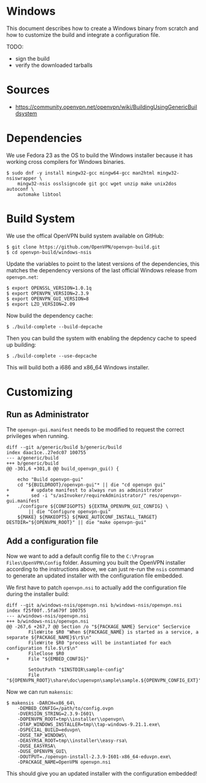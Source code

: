 # Windows

This document describes how to create a Windows binary from scratch and how
to customize the build and integrate a configuration file.

TODO:
- sign the build
- verify the downloaded tarballs

# Sources

- https://community.openvpn.net/openvpn/wiki/BuildingUsingGenericBuildsystem

# Dependencies

We use Fedora 23 as the OS to build the Windows installer because it has 
working cross compilers for Windows binaries.

    $ sudo dnf -y install mingw32-gcc mingw64-gcc man2html mingw32-nsiswrapper \
        mingw32-nsis osslsigncode git gcc wget unzip make unix2dos autoconf \
        automake libtool    

# Build System

We use the offical OpenVPN build system available on GitHub:

    $ git clone https://github.com/OpenVPN/openvpn-build.git
    $ cd openvpn-build/windows-nsis

Update the variables to point to the latest versions of the dependencies, this
matches the dependency versions of the last official Windows release from 
`openvpn.net`:

    $ export OPENSSL_VERSION=1.0.1q
    $ export OPENVPN_VERSION=2.3.9
    $ export OPENVPN_GUI_VERSION=8 
    $ export LZO_VERSION=2.09

Now build the dependency cache:

    $ ./build-complete --build-depcache

Then you can build the system with enabling the depdency cache to speed up
building:

    $ ./build-complete --use-depcache

This will build both a i686 and x86_64 Windows installer.

# Customizing

## Run as Administrator

The `openvpn-gui.manifest` needs to be modified to request the correct 
privileges when running.

    diff --git a/generic/build b/generic/build
    index daac1ce..27edc07 100755
    --- a/generic/build
    +++ b/generic/build
    @@ -301,6 +301,8 @@ build_openvpn_gui() {
     
     	echo "Build openvpn-gui"
     	cd "${BUILDROOT}/openvpn-gui"* || die "cd openvpn gui"
    +        # update manifest to always run as administrator
    +        sed -i "s/asInvoker/requireAdministrator/" res/openvpn-gui.manifest 
     	./configure ${CONFIGOPTS} ${EXTRA_OPENVPN_GUI_CONFIG} \
     		|| die "Configure openvpn-gui"
     	${MAKE} ${MAKEOPTS} ${MAKE_AUTOCONF_INSTALL_TARGET} DESTDIR="${OPENVPN_ROOT}" || die "make openvpn-gui"

## Add a configuration file

Now we want to add a default config file to the 
`C:\Program Files\OpenVPN\Config` folder. Assuming you built the OpenVPN 
installer according to the instructions above, we can just re-run the `nsis` 
command to generate an updated installer with the configuration file 
embedded.

We first have to patch `openvpn.nsi` to actually add the configuration file 
during the installer build:

    diff --git a/windows-nsis/openvpn.nsi b/windows-nsis/openvpn.nsi
    index f25f00f..5fa679f 100755
    --- a/windows-nsis/openvpn.nsi
    +++ b/windows-nsis/openvpn.nsi
    @@ -267,6 +267,7 @@ Section /o "${PACKAGE_NAME} Service" SecService
            FileWrite $R0 "When ${PACKAGE_NAME} is started as a service, a separate ${PACKAGE_NAME}$\r$\n"
            FileWrite $R0 "process will be instantiated for each configuration file.$\r$\n"
            FileClose $R0
    +       File "${EMBED_CONFIG}"
     
            SetOutPath "$INSTDIR\sample-config"
            File "${OPENVPN_ROOT}\share\doc\openvpn\sample\sample.${OPENVPN_CONFIG_EXT}"

Now we can run `makensis`:

    $ makensis -DARCH=x86_64\
        -DEMBED_CONFIG=/path/to/config.ovpn
	    -DVERSION_STRING=2.3.9-I601\
	    -DOPENVPN_ROOT=tmp\\installer\\openvpn\
	    -DTAP_WINDOWS_INSTALLER=tmp\\tap-windows-9.21.1.exe\
	    -DSPECIAL_BUILD=eduvpn\
	    -DUSE_TAP_WINDOWS\
	    -DEASYRSA_ROOT=tmp\\installer\\easy-rsa\
	    -DUSE_EASYRSA\
	    -DUSE_OPENVPN_GUI\
	    -DOUTPUT=./openvpn-install-2.3.9-I601-x86_64-eduvpn.exe\
	    -DPACKAGE_NAME=OpenVPN openvpn.nsi

This should give you an updated installer with the configuration embedded!

